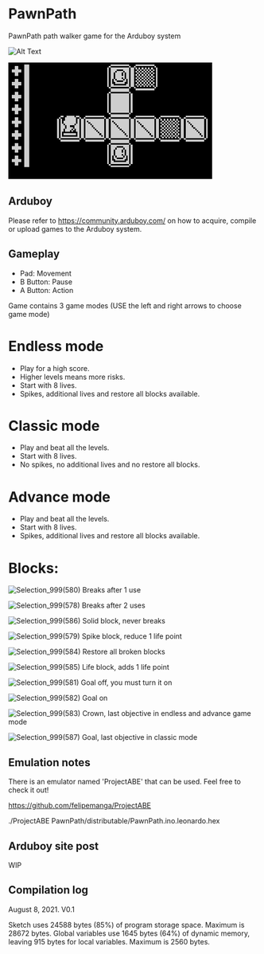 # PawnPath

PawnPath path walker game for the Arduboy system

![Alt Text](https://github.com/franalvarez21/PawnPath/blob/main/PawnPath/images/titleScreen.png)

![Alt Text](https://github.com/franalvarez21/PawnPath/blob/main/PawnPath/demo.gif)

## Arduboy

Please refer to https://community.arduboy.com/ on how to acquire, compile or upload games to the Arduboy system.

## Gameplay

- Pad: Movement
- B Button: Pause
- A Button: Action

Game contains 3 game modes (USE the left and right arrows to choose game mode)

# Endless mode
- Play for a high score.
- Higher levels means more risks.
- Start with 8 lives.
- Spikes, additional lives and restore all blocks available.

# Classic mode
- Play and beat all the levels.
- Start with 8 lives.
- No spikes, no additional lives and no restore all blocks.

# Advance mode
- Play and beat all the levels.
- Start with 8 lives.
- Spikes, additional lives and restore all blocks available.

# Blocks:

![Selection_999(580)](https://user-images.githubusercontent.com/1568995/128645936-0a152a81-df2b-4a49-9918-d8c0af2ca36a.png)
Breaks after 1 use

![Selection_999(578)](https://user-images.githubusercontent.com/1568995/128645887-37072af5-c2d5-41cb-8348-f72ec026e010.png)
Breaks after 2 uses

![Selection_999(586)](https://user-images.githubusercontent.com/1568995/128646048-f5fee9f6-e05e-43f2-9dac-4fe027735c90.png)
Solid block, never breaks

![Selection_999(579)](https://user-images.githubusercontent.com/1568995/128645913-1bf70c87-8498-4393-9998-bc07ec8aea5a.png)
Spike block, reduce 1 life point

![Selection_999(584)](https://user-images.githubusercontent.com/1568995/128646001-cbb660e2-5853-4267-a1fa-b4ade7231876.png)
Restore all broken blocks

![Selection_999(585)](https://user-images.githubusercontent.com/1568995/128646030-3ef93eb8-a42f-48f6-a363-895a9e3061d1.png)
Life block, adds 1 life point

![Selection_999(581)](https://user-images.githubusercontent.com/1568995/128645953-f56c861c-aa23-4419-9a6d-ab492d72d333.png)
Goal off, you must turn it on

![Selection_999(582)](https://user-images.githubusercontent.com/1568995/128645977-898818f1-632f-4b5a-bc6b-7ff7947bdf00.png)
Goal on

![Selection_999(583)](https://user-images.githubusercontent.com/1568995/128645983-23664bc4-74b6-43d4-b615-d96269f9b8f4.png)
Crown, last objective in endless and advance game mode

![Selection_999(587)](https://user-images.githubusercontent.com/1568995/128646075-79a96d74-e791-4032-9715-d34b5054280c.png) 
Goal, last objective in classic mode

## Emulation notes

There is an emulator named 'ProjectABE' that can be used. Feel free to check it out!

https://github.com/felipemanga/ProjectABE

./ProjectABE PawnPath/distributable/PawnPath.ino.leonardo.hex

## Arduboy site post

WIP

## Compilation log

August 8, 2021. V0.1

Sketch uses 24588 bytes (85%) of program storage space. Maximum is 28672 bytes.
Global variables use 1645 bytes (64%) of dynamic memory, leaving 915 bytes for local variables. Maximum is 2560 bytes.
